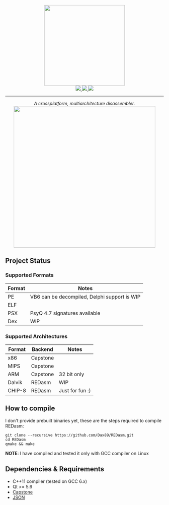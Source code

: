 <p align="center">
  <img width=256 height=256 src="https://github.com/Dax89/REDasm/blob/master/artwork/logo.png?raw=true"/><br>
  <a href="https://travis-ci.org/REDasmOrg/REDasm">
    <img src="https://travis-ci.org/REDasmOrg/REDasm.svg?branch=master">
  </a>
  <a href="https://ci.appveyor.com/project/Dax89/redasm">
    <img src="https://ci.appveyor.com/api/projects/status/github/redasmorg/redasm?svg=true">
  </a>
  <a href="https://t.me/REDasm_Disassembler">
    <img src="https://github.com/Patrolavia/telegram-badge/blob/master/chat.svg">
  </a>
</p>

***

<p align="center">
  <i>A crossplatform, multiarchitecture disassembler.</i>
  <img height="450" src="https://github.com/Dax89/REDasm/blob/master/artwork/Screenshot.png?raw=true">
</p>

## Project Status

### Supported Formats
| Format | Notes                                        |
|--------|----------------------------------------------|
| PE     | VB6 can be decompiled, Delphi support is WIP |
| ELF    |                                              |
| PSX    | PsyQ 4.7 signatures available                |
| Dex    | WIP                                          |

### Supported Architectures
| Format | Backend   | Notes          |
|--------|-----------|----------------|
| x86    | Capstone  |                |
| MIPS   | Capstone  |                |
| ARM    | Capstone  |32 bit only     |
| Dalvik | REDasm    | WIP            |
| CHIP-8 | REDasm    | Just for fun :)|

## How to compile
I don't provide prebuilt binaries yet, these are the steps required to compile REDasm:
```
git clone --recursive https://github.com/Dax89/REDasm.git
cd REDasm
qmake && make
```
**NOTE**: I have compiled and tested it only with GCC compiler on Linux

## Dependencies & Requirements
- C++11 compiler (tested on GCC 6.x)
- Qt >= 5.6
- [Capstone](https://github.com/aquynh/capstone) 
- [JSON](https://github.com/nlohmann/json)
